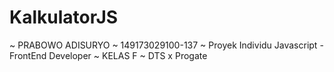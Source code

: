 # KalkulatorJS
~ PRABOWO ADISURYO
~ 149173029100-137
~ Proyek Individu Javascript - FrontEnd Developer
~ KELAS F
~ DTS x Progate
